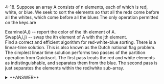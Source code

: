 ﻿4-18. Suppose an array A consists of n elements, each of which is red, white, or blue. We seek to sort the elements so that all the reds come before all the whites, which come before all the blues The only operation permitted on the keys are

Examine(A,i) -- report the color of the ith element of A.  
Swap(A,i,j) -- swap the ith element of A with the jth element.  
Find a correct and efficient algorithm for red-white-blue sorting. There is a linear-time solution. This is also known as the Dutch national flag problem. The simplest linear time solution performs two passes of the partition operation from Quicksort. The first pass treats the red and white elements as indistinguishable, and separates them from the blue. The second pass is just separates the elements within the red/white sub-array.  


<details>
<summary>**ANSWER**</summary>
  <p>

  Iterate through the elements to get count of red, white, and blue elements  
    Index of red = 0 to redCount - 1   
    Index of blue = redcount to (redcount + blue count - 1)  
    Index of white = (redcount + bluecount) to array length - 1  

    iterate through array  
    swap with whatever color it is  
    IF YOU WANT to swap a color but the item is not the correct color  
    Then insert into a queue for each color and once you find a swappable color then swap  
    for example  
        [0]W will swap with B from 0 to 9   
        [1]R will stay   
        [2]B cannot swap with B from 2 to 3  
            Put index 2 into red count queue if index 2 is < redCount (3)  
        [3]B is okay  
        [4]R can switch with index in redCount queue  
        etc...  


    |    R    |           B           |    W    |  
    W - R - B - B - R - B - W - W - R - B - B - W  
    0   1   2   3   4   5   6   7   8   9  10  11  
    											   
    R - R - R - B - B - B - B - B - B - W - W - W  



    Should take O(2n) time  


  </p>
</details>

